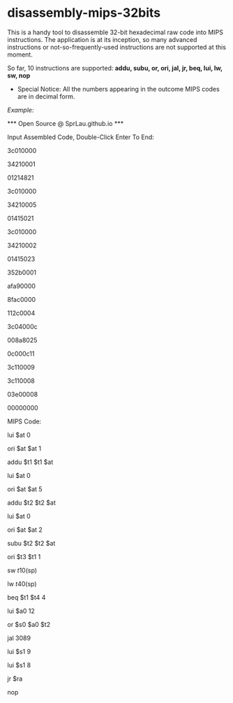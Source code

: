# disassembly-mips-32bits

This is a handy tool to disassemble 32-bit hexadecimal raw code into MIPS instructions. The application is at its inception, so many advanced instructions or not-so-frequently-used instructions are not supported at this moment.

So far, 10 instructions are supported: **addu, subu, or, ori, jal, jr, beq, lui, lw, sw, nop**

* Special Notice: All the numbers appearing in the outcome MIPS codes are in decimal form.

*Example:*


***      Open Source @ SprLau.github.io      ***

Input Assembled Code, Double-Click Enter To End:

3c010000

34210001

01214821

3c010000

34210005

01415021

3c010000

34210002

01415023

352b0001

afa90000

8fac0000

112c0004

3c04000c

008a8025

0c000c11

3c110009

3c110008

03e00008

00000000



MIPS Code:

lui      $at  0

ori      $at  $at  1

addu     $t1  $t1  $at

lui      $at  0

ori      $at  $at  5

addu     $t2  $t2  $at

lui      $at  0

ori      $at  $at  2

subu     $t2  $t2  $at

ori      $t3  $t1  1

sw       $t1  0($sp)

lw       $t4  0($sp)

beq      $t1  $t4  4

lui      $a0  12

or       $s0  $a0  $t2

jal      3089

lui      $s1  9

lui      $s1  8

jr       $ra

nop
